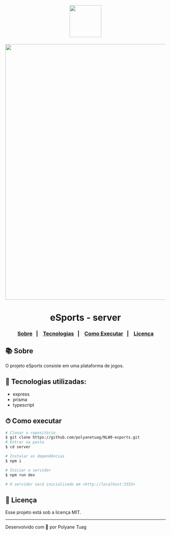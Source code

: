<div align="center">
  <img justify-content="center" width= '100' src="./src/Assets/dogs.svg" />
 
  <img justify-content="center" width= '800' src="./src/Assets/ezgif.com-gif-maker.gif" style="margin-top: 22px"/>
  <h1>eSports - server</h1>
</div>

<h3 align="center">  
  <p align="center">
    <a href="#-sobre">Sobre</a>&nbsp;&nbsp;&nbsp;|&nbsp;&nbsp;&nbsp;
    <a href="#-tecnologias">Tecnologias</a>&nbsp;&nbsp;&nbsp;|&nbsp;&nbsp;&nbsp;
    <a href="#-como-executar">Como Executar</a>&nbsp;&nbsp;&nbsp;|&nbsp;&nbsp;&nbsp;
    <a href="#-licença">Licença</a>
  </p>
</h3>

## 📚 Sobre

O projeto eSports consiste em uma plataforma de jogos.


## 🚀 Tecnologias utilizadas:

- express
- prisma
- typescript


## ⏱ Como executar

```bash
# Clonar o repositório
$ git clone https://github.com/polyanetuag/NLW9-esports.git
# Entrar na pasta  
$ cd server

# Instalar as dependências
$ npm i

# Iniciar o servidor
$ npm run dev

# O servidor será inicializado em <http://localhost:3333>
```


## 📝 Licença

Esse projeto está sob a licença MIT.

---
Desenvolvido com 💜 por Polyane Tuag